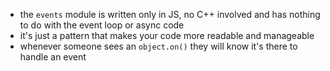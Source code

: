- the `events` module is written only in JS, no C++ involved and has nothing to do with the event loop or async code
- it's just a pattern that makes your code more readable and manageable
- whenever someone sees an `object.on()` they will know it's there to handle an event